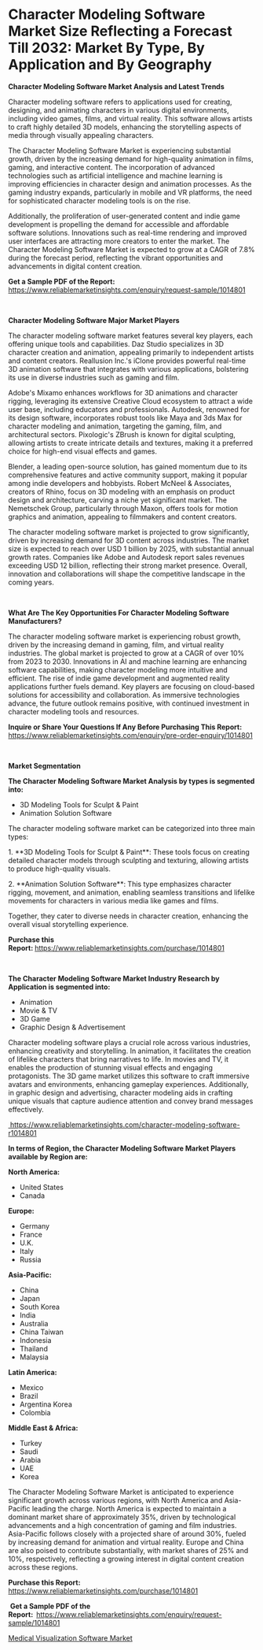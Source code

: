 <p><h1>Character Modeling Software Market Size Reflecting a Forecast Till 2032: Market By Type, By Application and By Geography</h1></p><p><strong>Character Modeling Software Market Analysis and Latest Trends</strong></p>
<p><p>Character modeling software refers to applications used for creating, designing, and animating characters in various digital environments, including video games, films, and virtual reality. This software allows artists to craft highly detailed 3D models, enhancing the storytelling aspects of media through visually appealing characters.</p><p>The Character Modeling Software Market is experiencing substantial growth, driven by the increasing demand for high-quality animation in films, gaming, and interactive content. The incorporation of advanced technologies such as artificial intelligence and machine learning is improving efficiencies in character design and animation processes. As the gaming industry expands, particularly in mobile and VR platforms, the need for sophisticated character modeling tools is on the rise.</p><p>Additionally, the proliferation of user-generated content and indie game development is propelling the demand for accessible and affordable software solutions. Innovations such as real-time rendering and improved user interfaces are attracting more creators to enter the market. The Character Modeling Software Market is expected to grow at a CAGR of 7.8% during the forecast period, reflecting the vibrant opportunities and advancements in digital content creation.</p></p>
<p><strong>Get a Sample PDF of the Report:&nbsp;</strong> <a href="https://www.reliablemarketinsights.com/enquiry/request-sample/1014801?utm_campaign=3274&utm_medium=2&utm_source=Github&utm_content=ia&utm_term=06032025&utm_id=character-modeling-software">https://www.reliablemarketinsights.com/enquiry/request-sample/1014801</a></p>
<p>&nbsp;</p>
<p><strong>Character Modeling Software Major Market Players</strong></p>
<p><p>The character modeling software market features several key players, each offering unique tools and capabilities. Daz Studio specializes in 3D character creation and animation, appealing primarily to independent artists and content creators. Reallusion Inc.'s iClone provides powerful real-time 3D animation software that integrates with various applications, bolstering its use in diverse industries such as gaming and film.</p><p>Adobe's Mixamo enhances workflows for 3D animations and character rigging, leveraging its extensive Creative Cloud ecosystem to attract a wide user base, including educators and professionals. Autodesk, renowned for its design software, incorporates robust tools like Maya and 3ds Max for character modeling and animation, targeting the gaming, film, and architectural sectors. Pixologic's ZBrush is known for digital sculpting, allowing artists to create intricate details and textures, making it a preferred choice for high-end visual effects and games.</p><p>Blender, a leading open-source solution, has gained momentum due to its comprehensive features and active community support, making it popular among indie developers and hobbyists. Robert McNeel & Associates, creators of Rhino, focus on 3D modeling with an emphasis on product design and architecture, carving a niche yet significant market. The Nemetschek Group, particularly through Maxon, offers tools for motion graphics and animation, appealing to filmmakers and content creators.</p><p>The character modeling software market is projected to grow significantly, driven by increasing demand for 3D content across industries. The market size is expected to reach over USD 1 billion by 2025, with substantial annual growth rates. Companies like Adobe and Autodesk report sales revenues exceeding USD 12 billion, reflecting their strong market presence. Overall, innovation and collaborations will shape the competitive landscape in the coming years.</p></p>
<p>&nbsp;</p>
<p><strong>What Are The Key Opportunities For Character Modeling Software Manufacturers?</strong></p>
<p><p>The character modeling software market is experiencing robust growth, driven by the increasing demand in gaming, film, and virtual reality industries. The global market is projected to grow at a CAGR of over 10% from 2023 to 2030. Innovations in AI and machine learning are enhancing software capabilities, making character modeling more intuitive and efficient. The rise of indie game development and augmented reality applications further fuels demand. Key players are focusing on cloud-based solutions for accessibility and collaboration. As immersive technologies advance, the future outlook remains positive, with continued investment in character modeling tools and resources.</p></p>
<p><strong>Inquire or Share Your Questions If Any Before Purchasing This Report:</strong> <a href="https://www.reliablemarketinsights.com/enquiry/pre-order-enquiry/1014801?utm_campaign=3274&utm_medium=2&utm_source=Github&utm_content=ia&utm_term=06032025&utm_id=character-modeling-software">https://www.reliablemarketinsights.com/enquiry/pre-order-enquiry/1014801</a></p>
<p>&nbsp;</p>
<p><strong>Market Segmentation</strong></p>
<p><strong>The Character Modeling Software Market Analysis by types is segmented into:</strong></p>
<p><ul><li>3D Modeling Tools for Sculpt & Paint</li><li>Animation Solution Software</li></ul></p>
<p><p>The character modeling software market can be categorized into three main types: </p><p>1. **3D Modeling Tools for Sculpt & Paint**: These tools focus on creating detailed character models through sculpting and texturing, allowing artists to produce high-quality visuals. </p><p>2. **Animation Solution Software**: This type emphasizes character rigging, movement, and animation, enabling seamless transitions and lifelike movements for characters in various media like games and films.</p><p>Together, they cater to diverse needs in character creation, enhancing the overall visual storytelling experience.</p></p>
<p><strong>Purchase this Report:&nbsp;</strong><a href="https://www.reliablemarketinsights.com/purchase/1014801?utm_campaign=3274&utm_medium=2&utm_source=Github&utm_content=ia&utm_term=06032025&utm_id=character-modeling-software">https://www.reliablemarketinsights.com/purchase/1014801</a></p>
<p>&nbsp;</p>
<p><strong>The Character Modeling Software Market Industry Research by Application is segmented into:</strong></p>
<p><ul><li>Animation</li><li>Movie & TV</li><li>3D Game</li><li>Graphic Design & Advertisement</li></ul></p>
<p><p>Character modeling software plays a crucial role across various industries, enhancing creativity and storytelling. In animation, it facilitates the creation of lifelike characters that bring narratives to life. In movies and TV, it enables the production of stunning visual effects and engaging protagonists. The 3D game market utilizes this software to craft immersive avatars and environments, enhancing gameplay experiences. Additionally, in graphic design and advertising, character modeling aids in crafting unique visuals that capture audience attention and convey brand messages effectively.</p></p>
<p><a href="https://www.reliablemarketinsights.com/character-modeling-software-r1014801?utm_campaign=3274&utm_medium=2&utm_source=Github&utm_content=ia&utm_term=06032025&utm_id=character-modeling-software">&nbsp;https://www.reliablemarketinsights.com/character-modeling-software-r1014801</a></p>
<p><strong>In terms of Region, the Character Modeling Software Market Players available by Region are:</strong></p>
<p>
    <p> <strong> North America: </strong>
        <ul>
            <li>United States</li>
            <li>Canada</li>
        </ul>
        </p> 
    <p> <strong> Europe: </strong>
        <ul>
            <li>Germany</li>
            <li>France</li>
            <li>U.K.</li>
            <li>Italy</li>
            <li>Russia</li>
        </ul>
        </p> 
    <p> <strong> Asia-Pacific: </strong>
        <ul>
            <li>China</li>
            <li>Japan</li>
            <li>South Korea</li>
            <li>India</li>
            <li>Australia</li>
            <li>China Taiwan</li>
            <li>Indonesia</li>
            <li>Thailand</li>
            <li>Malaysia</li>
        </ul>
        </p> 
    <p> <strong> Latin America: </strong>
        <ul>
            <li>Mexico</li>
            <li>Brazil</li>
            <li>Argentina Korea</li>
            <li>Colombia</li>
        </ul>
        </p> 
    <p> <strong> Middle East & Africa: </strong>
        <ul>
            <li>Turkey</li>
            <li>Saudi</li>
            <li>Arabia</li>
            <li>UAE</li>
            <li>Korea</li>
        </ul>
    </p>
    </p>
<p><p>The Character Modeling Software Market is anticipated to experience significant growth across various regions, with North America and Asia-Pacific leading the charge. North America is expected to maintain a dominant market share of approximately 35%, driven by technological advancements and a high concentration of gaming and film industries. Asia-Pacific follows closely with a projected share of around 30%, fueled by increasing demand for animation and virtual reality. Europe and China are also poised to contribute substantially, with market shares of 25% and 10%, respectively, reflecting a growing interest in digital content creation across these regions.</p></p>
<p><strong>Purchase this Report: </strong><a href="https://www.reliablemarketinsights.com/purchase/1014801?utm_campaign=3274&utm_medium=2&utm_source=Github&utm_content=ia&utm_term=06032025&utm_id=character-modeling-software">https://www.reliablemarketinsights.com/purchase/1014801</a></p>
<p>&nbsp;<strong>Get a Sample PDF of the Report:&nbsp;&nbsp;</strong><a href="https://www.reliablemarketinsights.com/enquiry/request-sample/1014801?utm_campaign=3274&utm_medium=2&utm_source=Github&utm_content=ia&utm_term=06032025&utm_id=character-modeling-software">https://www.reliablemarketinsights.com/enquiry/request-sample/1014801</a></p>
<p><strong></strong></p>
<p><p><a href="https://github.com/shrebasokib/Market-Research-Report-List-1/blob/main/medical-visualization-software-market.md?utm_campaign=3274&utm_medium=2&utm_source=Github&utm_content=ia&utm_term=06032025&utm_id=character-modeling-software">Medical Visualization Software Market</a></p></p>